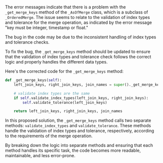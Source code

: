 The error messages indicate that there is a problem with the `_get_merge_keys` method of the `_AsOfMerge` class, which is a subclass of `_OrderedMerge`. The issue seems to relate to the validation of index types and tolerance for the merge operation, as indicated by the error message "key must be integer, timestamp or float."

The bug in the code may be due to the inconsistent handling of index types and tolerance checks.

To fix the bug, the `_get_merge_keys` method should be updated to ensure that the validation of index types and tolerance check follows the correct logic and properly handles the different data types.

Here's the corrected code for the `_get_merge_keys` method:

```python
def _get_merge_keys(self):
    left_join_keys, right_join_keys, join_names = super()._get_merge_keys()

    # validate index types are the same
    if self.validate_index_types(left_join_keys, right_join_keys):
        self.validate_tolerance(left_join_keys)

    return left_join_keys, right_join_keys, join_names
```

In this proposed solution, the `_get_merge_keys` method calls two separate methods: `validate_index_types` and `validate_tolerance`. These methods handle the validation of index types and tolerance, respectively, according to the requirements of the merge operation.

By breaking down the logic into separate methods and ensuring that each method handles its specific task, the code becomes more readable, maintainable, and less error-prone.
